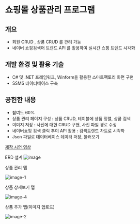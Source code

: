 # **쇼핑몰 상품관리 프로그램**

## **개요**
- 회원 CRUD , 상품 CRUD 를 관리 가능
- 네이버 쇼핑검색어 트렌드 API 를 활용하여 실시간 쇼핑 트렌드 시각화
  

## **개발 환경 및 활용 기술**
- C# 및 .NET 프레임워크, Winform을 활용한 스마트팩토리 화면 구현
- SSMS 데이터베이스 구축
  
## **공헌한 내용**
- 참여도 60%
- 상품 관리 페이지 구성 : 상품 CRUD, 테이블에 상품 정렬, 상품 검색
- 이미지 저장 : 사진에 대한 CRUD 구현, 사진 파일 경로 수정
- 네이버쇼핑 검색 클릭 추이 API 활용 : 검색트렌드 차트로 시각화
- Json 파일로 데이터베이스 데이터 저장, 불러오기

[제작 시연 영상]

[제작 시연 영상]: https://www.youtube.com/watch?app=desktop&v=_sKquu_-n84&list=PLedGoSru794_Yr2H12lOkCSZo3Y-VFaEk&index=2&pp=iAQB&ab_channel=MasterCode

ERD 설계
![image](https://github.com/Lateaksoo/Kimproject1/assets/118418830/2ca92357-6b1a-4274-a9fc-c61dca7ca7fd)

상품 관리 탭

![image-1](https://github.com/Lateaksoo/Kimproject1/assets/118418830/2308c96d-d55b-4a54-af14-3bc0cacb8d3d)

상품 상세보기 탭

![image-4](https://github.com/Lateaksoo/Kimproject1/assets/118418830/59c02bc3-7472-4f1c-97e7-62735387c1c6)

상품 추가 탭(이미지 업로드)

![image-2](https://github.com/Lateaksoo/Kimproject1/assets/118418830/44e3c753-ea7a-403d-b899-172775783e53)
